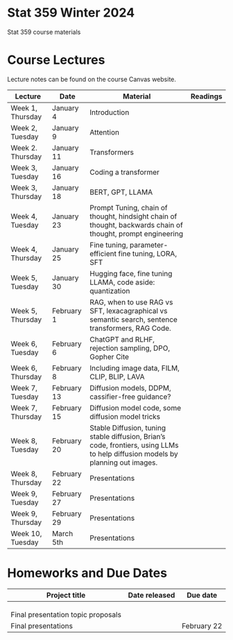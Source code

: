 # Stat 359 Winter 2024
Stat 359 course materials



# Course Lectures 

Lecture notes can be found on the course Canvas website. 


| Lecture                  |  Date | Material | Readings                
|--------------------------|-------|----------|----------------------------|
| Week 1, Thursday         | January 4 |   Introduction  |   |
| Week 2, Tuesday           | January 9  | Attention |   |
| Week 2. Thursday       | January 11 | Transformers |   |
| Week 3, Tuesday            | January 16 | Coding a transformer |   |
| Week 3, Thursday         | January 18| BERT, GPT, LLAMA | |
| Week 4, Tuesday            | January 23| Prompt Tuning, chain of thought, hindsight chain of thought, backwards chain of thought, prompt engineering |   |
| Week 4, Thursday          | January 25| Fine tuning, parameter-efficient fine tuning, LORA, SFT |   |
| Week 5, Tuesday        | January 30 | Hugging face, fine tuning LLAMA, code aside: quantization    |  |
| Week 5, Thursday          | February 1| RAG, when to use RAG vs SFT, lexacagraphical vs semantic search, sentence transformers, RAG Code. | |
| Week 6, Tuesday        | February 6| ChatGPT and RLHF, rejection sampling, DPO, Gopher Cite  | |
| Week 6, Thursday       | February 8| Including image data, FILM, CLIP, BLIP, LAVA  |  |
| Week 7, Tuesday           | February 13| Diffusion models, DDPM, cassifier-free guidance? |   |
| Week 7, Thursday       | February 15| Diffusion model code, some diffusion model tricks   | |
| Week 8, Tuesday       | February 20| Stable Diffusion, tuning stable diffusion, Brian’s code, frontiers, using LLMs to help diffusion models by planning out images.   |   |
| Week 8, Thursday   | February 22| Presentations                                      | |
| Week 9, Tuesday |  February 27| Presentations  | |
| Week 9, Thursday   |  February 29| Presentations |  |
| Week 10, Tuesday   |  March 5th| Presentations  |  |



# Homeworks and Due Dates


| Project title                  | Date released | Due date                
|--------------------------------|---------------|-------------------------|
|          |    |   |
|            |     |   |
|     |        |  |
| Final presentation topic proposals |         |     | 
|  Final presentations        |       |  February 22  |
